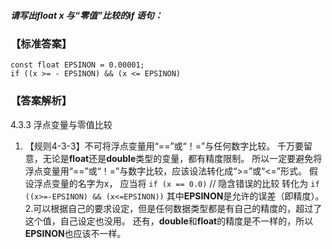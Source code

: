 ##### 请写出float  x   与“零值”比较的if  语句：
### 【标准答案】
`const float EPSINON = 0.00001; `   
`if ((x >= - EPSINON) && (x <= EPSINON)   `
### 【答案解析】
4.3.3 浮点变量与零值比较   
1. 【规则4-3-3】不可将浮点变量用“==”或“！=”与任何数字比较。
千万要留意，无论是**float**还是**double**类型的变量，都有精度限制。
所以一定要避免将浮点变量用“==”或“！=”与数字比较，应该设法转化成“>=”或“<=”形式。
假设浮点变量的名字为x，
应当将
`if (x == 0.0)` // 隐含错误的比较
转化为
`if ((x>=-EPSINON) && (x<=EPSINON))`
其中**EPSINON**是允许的误差（即精度）。   
2.可以根据自己的要求设定，但是任何数据类型都是有自己的精度的，超过了这个值，自己设定也没用。
  还有，**double**和**float**的精度是不一样的，所以**EPSINON**也应该不一样。